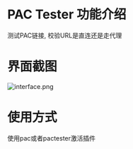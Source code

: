 # PAC Tester 功能介绍

测试PAC链接, 校验URL是直连还是走代理

# 界面截图

![interface.png](https://gitee.com/me10zyl/filebed/raw/master/images/utools-pactester-interface.png)

# 使用方式

使用pac或者pactester激活插件